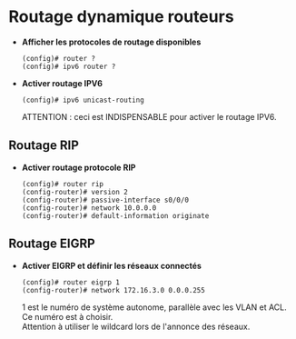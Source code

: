 # Routage dynamique routeurs

* **Afficher les protocoles de routage disponibles**
	```
	(config)# router ?
	(config)# ipv6 router ?
	```

* **Activer routage IPV6**
	```
	(config)# ipv6 unicast-routing
	```
	ATTENTION : ceci est INDISPENSABLE pour activer le routage IPV6.

## Routage RIP

* **Activer routage protocole RIP**
	```
	(config)# router rip
	(config-router)# version 2
	(config-router)# passive-interface s0/0/0
	(config-router)# network 10.0.0.0
	(config-router)# default-information originate
	```

## Routage EIGRP

* **Activer EIGRP et définir les réseaux connectés**
	```
	(config)# router eigrp 1
	(config-router)# network 172.16.3.0 0.0.0.255
	```
	1 est le numéro de système autonome, parallèle avec les VLAN et ACL. Ce numéro est à choisir.  
	Attention à utiliser le wildcard lors de l'annonce des réseaux.